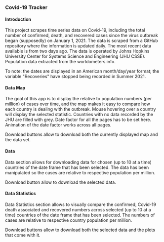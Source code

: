 ### Covid-19 Tracker

#### Introduction

This project scrapes time series data on Covid-19, including the total number of confirmed, death, and recovered cases since the virus outbreak began (supposedly) on January 1, 2021. The data is scraped from a GitHub repository where the information is updated daily. The most recent data available is from two days ago. The data is operated by Johns Hopkins University Center for Systems Science and Engineering (JHU CSSE). Population data extracted from the worldometers.info.

To note: the dates are displayed in an American month/day/year format; the variable "Recoveries" have stopped being recorded in Summer 2021.

#### Data Map

The goal of this app is to display the relative to population numbers (per million) of cases over time, and the map makes it easy to compare how each country is dealing with the outbreak. Mouse hovering over a country will display the selected statistic. Countries with no data recorded by the JHU are filled with grey. Date factor for all the pages has to be set here. Animation of the date factor works across all pages.

Download buttons allow to download both the currently displayed map and the data set.

#### Data

Data section allows for downloading data for chosen (up to 10 at a time) countries of the date frame that has been selected. The data has been manipulated so the cases are relative to respective population per million.

Download button allow to download the selected data.

#### Data Statistics

Data Statistics section allows to visually compare the confirmed, Covid-19 death associated and recovered numbers across selected (up to 10 at a time) countries of the date frame that has been selected. The numbers of cases are relative to respective country population per million.

Download buttons allow to download both the selected data and the plots that come with it.
